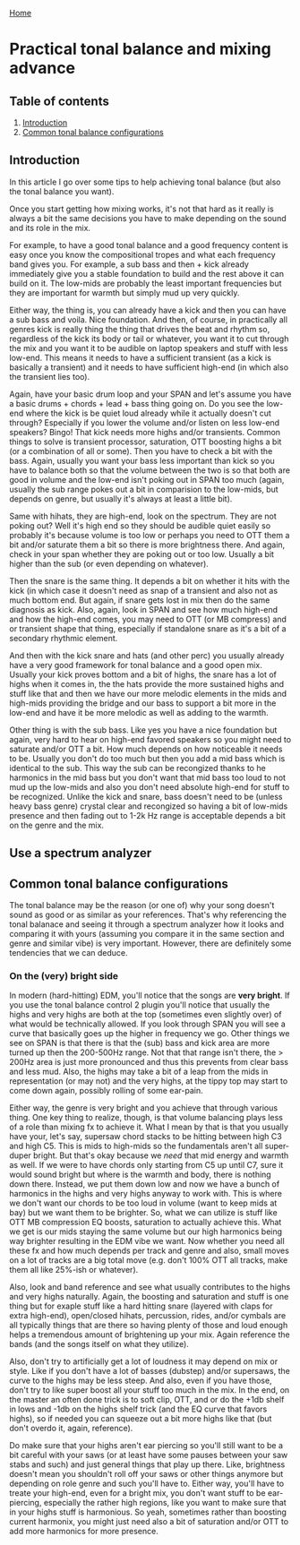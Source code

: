 [Home](../index.md)

# Practical tonal balance and mixing advance
## Table of contents
1. [Introduction](#introduction)
2. [Common tonal balance configurations](common-tonal-balance-configurations)

## Introduction
In this article I go over some tips to help achieving tonal balance (but also the tonal balance you want).

Once you start getting how mixing works, it's not that hard as it really is always a bit the same decisions you have to make depending on the sound and its role in the mix.

For example, to have a good tonal balance and a good frequency content is easy once you know the compositional tropes and what each frequency band gives you. For example, a sub bass and then + kick already immediately give you a stable foundation to build and the rest above it can build on it. The low-mids are probably the least important frequencies but they are important for warmth but simply mud up very quickly.

Either way, the thing is, you can already have a kick and then you can have a sub bass and voila. Nice foundation. And then, of course, in practically all genres kick is really thing the thing that drives the beat and rhythm so, regardless of the kick its body or tail or whatever, you want it to cut through the mix and you want it to be audible on laptop speakers and stuff with less low-end. This means it needs to have a sufficient transient (as a kick is basically a transient) and it needs to have sufficient high-end (in which also the transient lies too).

Again, have your basic drum loop and your SPAN and let's assume you have a basic drums + chords + lead + bass thing going on. Do you see the low-end where the kick is be quiet loud already while it actually doesn't cut through? Especially if you lower the volume and/or listen on less low-end speakers? Bingo! That kick needs more highs and/or transients. Common things to solve is transient processor, saturation, OTT boosting highs a bit (or a combination of all or some). Then you have to check a bit with the bass. Again, usually you want your bass less important than kick so you have to balance both so that the volume between the two is so that both are good in volume and the low-end isn't poking out in SPAN too much (again, usually the sub range pokes out a bit in comparision to the low-mids, but depends on genre, but usually it's always at least a little bit).

Same with hihats, they are high-end, look on the spectrum. They are not poking out? Well it's high end so they should be audible quiet easily so probably it's because volume is too low or perhaps you need to OTT them a bit and/or saturate them a bit so there is more brightness there. And again, check in your span whether they are poking out or too low. Usually a bit higher than the sub (or even depending on whatever).

Then the snare is the same thing. It depends a bit on whether it hits with the kick (in which case it doesn't need as snap of a transient and also not as much bottom end. But again, if snare gets lost in mix then do the same diagnosis as kick. Also, again, look in SPAN and see how much high-end and how the high-end comes, you may need to OTT (or MB compress) and or transient shape that thing, especially if standalone snare as it's a bit of a secondary rhythmic element.

And then with the kick snare and hats (and other perc) you usually already have a very good framework for tonal balance and a good open mix. Usually your kick proves bottom and a bit of highs, the snare has a lot of highs when it comes in, the the hats provide the more sustained highs and stuff like that and then we have our more melodic elements in the mids and high-mids providing the bridge and our bass to support a bit more in the low-end and have it be more melodic as well as adding to the warmth.

Other thing is with the sub bass. Like yes you have a nice foundation but again, very hard to hear on high-end favored speakers so you might need to saturate and/or OTT a bit. How much depends on how noticeable it needs to be. Usually you don't do too much but then you add a mid bass which is identical to the sub. This way the sub can be recongized thanks to he harmonics in the mid bass but you don't want that mid bass too loud to not mud up the low-mids and also you don't need absolute high-end for stuff to be recognized. Unlike the kick and snare, bass doesn't need to be (unless heavy bass genre) crystal clear and recongized so having a bit of low-mids presence and then fading out to 1-2k Hz range is acceptable depends a bit on the genre and the mix.
## Use a spectrum analyzer

##
## Common tonal balance configurations
The tonal balance may be the reason (or one of) why your song doesn't sound as good or as similar as your references. That's why referencing the tonal balanace and seeing it through a spectrum analyzer how it looks and comparing it with yours (assuming you compare it in the same section and genre and similar vibe) is very important. However, there are definitely some tendencies that we can deduce.

### On the (very) bright side
In modern (hard-hitting) EDM, you'll notice that the songs are **very bright**. If you use the tonal balance control 2 plugin you'll notice that usually the highs and very highs are both at the top (sometimes even slightly over) of what would be technically allowed. If you look through SPAN you will see a curve that basically goes up the higher in frequency we go. Other things we see on SPAN is that there is that the (sub) bass and kick area are more turned up then the 200-500Hz range. Not that that range isn't there, the > 200Hz area is just more pronounced and thus this prevents from clear bass and less mud. Also, the highs may take a bit of a leap from the mids in representation (or may not) and the very highs, at the tippy top may start to come down again, possibly rolling of some ear-pain.

Either way, the genre is very bright and you achieve that through various thing. One key thing to realize, though, is that volume balancing plays less of a role than mixing fx to achieve it. What I mean by that is that you usually have your, let's say, supersaw chord stacks to be hitting between high C3 and high C5. This is mids to high-mids so the fundamentals aren't all super-duper bright. But that's okay because we *need* that mid energy and warmth as well. If we were to have chords only starting from C5 up until C7, sure it would sound bright but where is the warmth and body, there is nothing down there. Instead, we put them down low and now we have a bunch of harmonics in the highs and very highs anyway to work with. This is where we don't want our chords to be too loud in volume (want to keep mids at bay) but we want them to be brighter. So, what we can utilize is stuff like OTT MB compression EQ boosts, saturation to actually achieve this. What we get is our mids staying the same volume but our high harmonics being way brighter resulting in the EDM vibe we want. Now whether you need all these fx and how much depends per track and genre and also, small moves on a lot of tracks are a big total move (e.g. don't 100% OTT all tracks, make them all like 25%-ish or whatever). 

Also, look and band reference and see what usually contributes to the highs and very highs naturally. Again, the boosting and saturation and stuff is one thing but for exaple stuff like a hard hitting snare (layered with claps for extra high-end), open/closed hihats, percussion, rides, and/or cymbals are all typically things that are there so having plenty of those and loud enough helps a tremendous amount of brightening up your mix. Again reference the bands (and the songs itself on what they utilize).

Also, don't try to artificially get a lot of loudness it may depend on mix or style. Like if you don't have a lot of basses (dubstep) and/or supersaws, the curve to the highs may be less steep. And also, even if you have those, don't try to like super boost all your stuff too much in the mix. In the end, on the master an often done trick is to soft clip, OTT, and or do the +1db shelf in lows and -1db on the highs shelf trick (and the EQ curve that favors highs), so if needed you can squeeze out a bit more highs like that (but don't overdo it, again, reference).

Do make sure that your highs aren't ear piercing so you'll still want to be a bit careful with your saws (or at least have some pauses between your saw stabs and such) and just general things that play up there. Like, brightness doesn't mean you shouldn't roll off your saws or other things anymore but depending on role genre and such you'll have to. Either way, you'll have to treate your high-end, even for a bright mix, you don't want stuff to be ear-piercing, especially the rather high regions, like you want to make sure that in your highs stuff is harmonious. So yeah, sometimes rather than boosting current harmonix, you might just need also a bit of saturation and/or OTT to add more harmonics for more presence.
